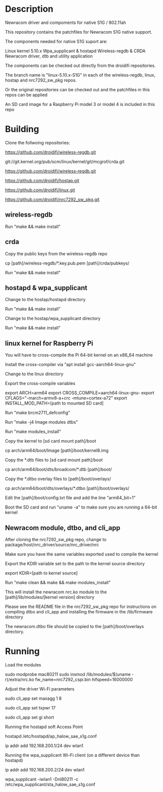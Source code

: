 # Description
Newracom driver and compoments for native S1G / 802.11ah

This repository contains the patchfiles for Newracom S1G native support.

The components needed for native S1G suport are:

Linux kernel 5.10.x 
Wpa_supplicant & hostapd
Wireless-regdb & CRDA
Newracom driver, dtb and utility application

The components can be checked out directly from the droidifi repositories. 

The branch name is "linux-5.10.x-S1G" in each of the wireless-regdb, linux,
hostap and nrc7292_sw_pkg repos.

Or the original repositories can be checked out and the patchfiles in this repos
can be applied

An SD card image for a Raspberry Pi model 3 or model 4 is included in this repo

# Building

Clone the follwoing repositories:

https://github.com/droidifi/wireless-regdb.git

git://git.kernel.org/pub/scm/linux/kernel/git/mcgrof/crda.git

https://github.com/droidifi/wireless-regdb.git

https://github.com/droidifi/hostap.git

https://github.com/droidifi/linux.git

https://github.com/droidifi/nrc7292_sw_pkg.git

## wireless-regdb

Run "make && make install"

## crda

Copy the public keys from the wireless-regdb repo

cp [path]/wireless-regdb/*.key.pub.pem [path]/crda/pubkeys/

Run "make && make install"

## hostapd & wpa_supplicant

Change to the hostap/hostapd directory

Run "make && make install"

Change to the hostap/wpa_supplicant directory

Run "make && make install"

## linux kernel for Raspberry Pi
You will have to cross-compile the Pi 64-bit kernel on an x86_64 machine

Install the cross-compiler via "apt install gcc-aarch64-linux-gnu"

Change to the linux directory

Export the cross-compile variables

export ARCH=arm64 
export CROSS_COMPILE=aarch64-linux-gnu-
export CFLAGS="-march=armv8-a+crc -mtune=cortex-a72"
export INSTALL_MOD_PATH=[path to mounted SD card]

Run "make brcm2711_defconfig"

Run "make -j4 Image modules dtbs"

Run "make modules_install"

Copy the kernel to [sd card mount path]/boot

cp arch/arm64/boot/Image [path]/boot/kernel8.img

Copy the *.dtb files to [sd card mount path]/boot

cp arch/arm64/boot/dts/broadcom/*.dtb [path]/boot/

Copy the *.dtbo overlay files to [path]/boot/overlays/

cp arch/arm64/boot/dts/overlays/*.dtbo [path]/boot/overlays/

Edit the [path]/boot/config.txt file and add the line "arm64_bit=1"

Boot the SD card and run "uname -a" to make sure you are running a 64-bit kernel

## Newracom module, dtbo, and cli_app

After cloning the nrc7292_sw_pkg repo, change to package/host/nrc_driver/source/nrc_driver/nrc

Make sure you have the same variables exported used to compile the kernel

Export the KDIR variable set to the path to the kernel source directory

export KDIR=[path to kernel source]

Run "make clean && make && make modules_install"

This will install the newracom nrc.ko module to the [path]/lib/modules/[kernel version] directory

Please see the README file in the nrc7292_sw_pkg repo for instructions on compiling dtbo and cli_app and
installing the firmware in the /lib/firmware directory

The newracom.dtbo file should be copied to the [path]/boot/overlays directory.

# Running
Load the modules

sudo modprobe mac80211
sudo insmod /lib/modules/$(uname -r)/extra/nrc.ko fw_name=nrc7292_cspi.bin hifspeed=16000000 

Adjust the driver Wi-Fi parameters

sudo cli_app set maxagg 1 8

sudo cli_app set txpwr 17

sudo cli_app set gi short

Running the hostapd soft Access Point

hostapd /etc/hostapd/ap_halow_sae_s1g.conf

ip addr add 192.168.200.1/24 dev wlan1

Running the wpa_supplicant Wi-Fi client (on a different device than hostapd)

ip addr add 192.168.200.2/24 dev wlan1

wpa_supplicant -iwlan1 -Dnl80211 -c /etc/wpa_supplicant/sta_halow_sae_s1g.conf 
